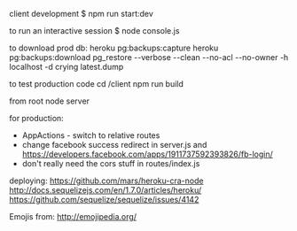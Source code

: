 client development
$ npm run start:dev

to run an interactive session
$ node console.js

to download prod db:
heroku pg:backups:capture
heroku pg:backups:download
pg_restore --verbose --clean --no-acl --no-owner -h localhost -d crying latest.dump

to test production code
cd /client
npm run build

from root
node server

for production:
* AppActions - switch to relative routes
* change facebook success redirect in server.js and https://developers.facebook.com/apps/1911737592393826/fb-login/
* don't really need the cors stuff in routes/index.js


deploying:
https://github.com/mars/heroku-cra-node
http://docs.sequelizejs.com/en/1.7.0/articles/heroku/
https://github.com/sequelize/sequelize/issues/4142


Emojis from: http://emojipedia.org/
